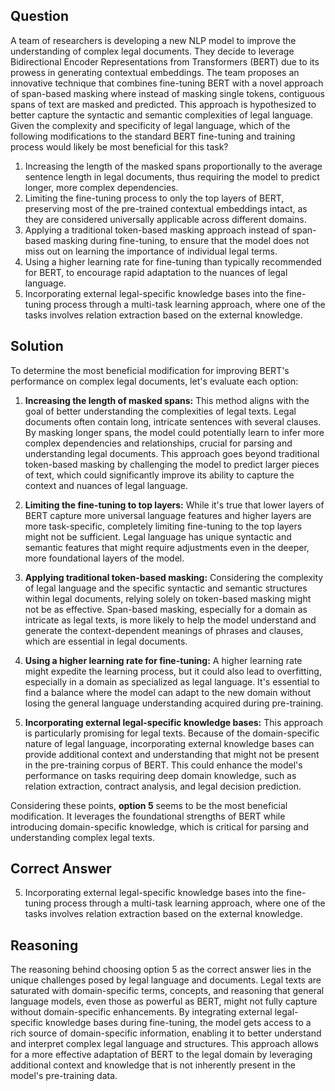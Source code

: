 ## Question
A team of researchers is developing a new NLP model to improve the understanding of complex legal documents. They decide to leverage Bidirectional Encoder Representations from Transformers (BERT) due to its prowess in generating contextual embeddings. The team proposes an innovative technique that combines fine-tuning BERT with a novel approach of span-based masking where instead of masking single tokens, contiguous spans of text are masked and predicted. This approach is hypothesized to better capture the syntactic and semantic complexities of legal language. Given the complexity and specificity of legal language, which of the following modifications to the standard BERT fine-tuning and training process would likely be most beneficial for this task?

1. Increasing the length of the masked spans proportionally to the average sentence length in legal documents, thus requiring the model to predict longer, more complex dependencies.
2. Limiting the fine-tuning process to only the top layers of BERT, preserving most of the pre-trained contextual embeddings intact, as they are considered universally applicable across different domains.
3. Applying a traditional token-based masking approach instead of span-based masking during fine-tuning, to ensure that the model does not miss out on learning the importance of individual legal terms.
4. Using a higher learning rate for fine-tuning than typically recommended for BERT, to encourage rapid adaptation to the nuances of legal language.
5. Incorporating external legal-specific knowledge bases into the fine-tuning process through a multi-task learning approach, where one of the tasks involves relation extraction based on the external knowledge.

## Solution

To determine the most beneficial modification for improving BERT's performance on complex legal documents, let's evaluate each option:

1. **Increasing the length of masked spans:** This method aligns with the goal of better understanding the complexities of legal texts. Legal documents often contain long, intricate sentences with several clauses. By masking longer spans, the model could potentially learn to infer more complex dependencies and relationships, crucial for parsing and understanding legal documents. This approach goes beyond traditional token-based masking by challenging the model to predict larger pieces of text, which could significantly improve its ability to capture the context and nuances of legal language.

2. **Limiting the fine-tuning to top layers:** While it's true that lower layers of BERT capture more universal language features and higher layers are more task-specific, completely limiting fine-tuning to the top layers might not be sufficient. Legal language has unique syntactic and semantic features that might require adjustments even in the deeper, more foundational layers of the model.

3. **Applying traditional token-based masking:** Considering the complexity of legal language and the specific syntactic and semantic structures within legal documents, relying solely on token-based masking might not be as effective. Span-based masking, especially for a domain as intricate as legal texts, is more likely to help the model understand and generate the context-dependent meanings of phrases and clauses, which are essential in legal documents.

4. **Using a higher learning rate for fine-tuning:** A higher learning rate might expedite the learning process, but it could also lead to overfitting, especially in a domain as specialized as legal language. It's essential to find a balance where the model can adapt to the new domain without losing the general language understanding acquired during pre-training.

5. **Incorporating external legal-specific knowledge bases:** This approach is particularly promising for legal texts. Because of the domain-specific nature of legal language, incorporating external knowledge bases can provide additional context and understanding that might not be present in the pre-training corpus of BERT. This could enhance the model's performance on tasks requiring deep domain knowledge, such as relation extraction, contract analysis, and legal decision prediction.

Considering these points, **option 5** seems to be the most beneficial modification. It leverages the foundational strengths of BERT while introducing domain-specific knowledge, which is critical for parsing and understanding complex legal texts.

## Correct Answer

5. Incorporating external legal-specific knowledge bases into the fine-tuning process through a multi-task learning approach, where one of the tasks involves relation extraction based on the external knowledge.

## Reasoning

The reasoning behind choosing option 5 as the correct answer lies in the unique challenges posed by legal language and documents. Legal texts are saturated with domain-specific terms, concepts, and reasoning that general language models, even those as powerful as BERT, might not fully capture without domain-specific enhancements. By integrating external legal-specific knowledge bases during fine-tuning, the model gets access to a rich source of domain-specific information, enabling it to better understand and interpret complex legal language and structures. This approach allows for a more effective adaptation of BERT to the legal domain by leveraging additional context and knowledge that is not inherently present in the model's pre-training data.